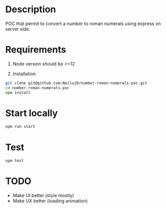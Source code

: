 # Description
POC that permit to convert a number to roman numerals using express on server side.

# Requirements
1. Node version should be >=12

2. Installation
```bash
git clone git@github.com:NeilujD/number-roman-numerals-poc.git
cd number-roman-numerals-poc
npm install
```

# Start locally
```bash
npm run start
```

# Test
```bash
npm test
```

# TODO
* Make UI better (style mostly)
* Make UX better (loading animation)